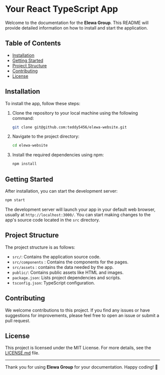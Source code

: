 # Your React TypeScript App

Welcome to the documentation for the **Elewa Group**. This README will provide detailed information on how to install and start the application.

## Table of Contents

- [Installation](#installation)
- [Getting Started](#getting-started)
- [Project Structure](#project-structure)
- [Contributing](#contributing)
- [License](#license)

## Installation

To install the app, follow these steps:

1. Clone the repository to your local machine using the following command:

   ```bash
   git clone git@github.com:teddy5456/elewa-website.git
   ```

2. Navigate to the project directory:

   ```bash
   cd elewa-website
   ```

3. Install the required dependencies using npm:

   ```bash
   npm install
   ```

## Getting Started

After installation, you can start the development server:

```bash
npm start
```

The development server will launch your app in your default web browser, usually at `http://localhost:3000/`. You can start making changes to the app's source code located in the `src` directory.

## Project Structure

The project structure is as follows:

- `src/`: Contains the application source code.
- `src/components` : Contains the components for the pages.
- `src/assets` : contains the data needed by the app.
- `public/`: Contains public assets like HTML and images.
- `package.json`: Lists project dependencies and scripts.
- `tsconfig.json`: TypeScript configuration.

## Contributing

We welcome contributions to this project. If you find any issues or have suggestions for improvements, please feel free to open an issue or submit a pull request.

## License

This project is licensed under the MIT License. For more details, see the [LICENSE.md](LICENSE.md) file.

---

Thank you for using **Elewa Group** for your documentation. Happy coding! 🚀
```

